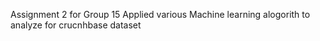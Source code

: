 Assignment 2 for Group 15
Applied various Machine learning alogorith to analyze for crucnhbase dataset
